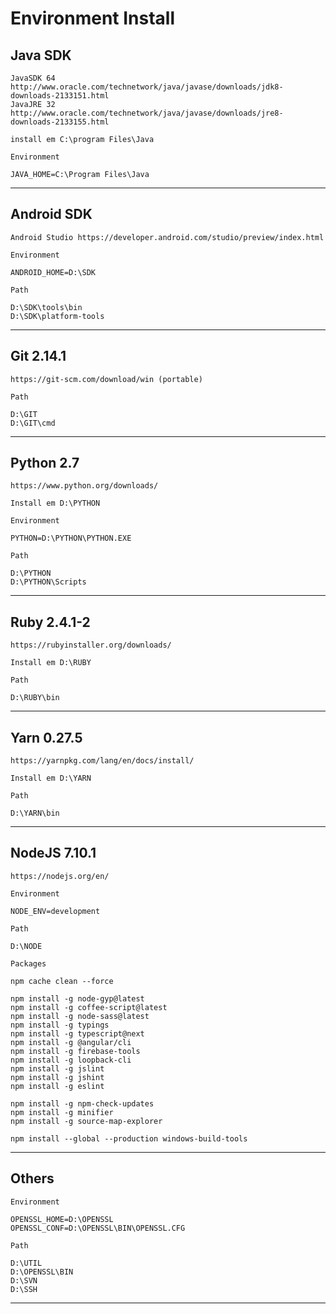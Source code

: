 # Environment Install

**Java SDK**
---

    JavaSDK 64 http://www.oracle.com/technetwork/java/javase/downloads/jdk8-downloads-2133151.html
    JavaJRE 32 http://www.oracle.com/technetwork/java/javase/downloads/jre8-downloads-2133155.html

    install em C:\program Files\Java

    Environment

    JAVA_HOME=C:\Program Files\Java

----
**Android SDK**
---

    Android Studio https://developer.android.com/studio/preview/index.html

    Environment

    ANDROID_HOME=D:\SDK

    Path

    D:\SDK\tools\bin
    D:\SDK\platform-tools

----
**Git 2.14.1**
---

    https://git-scm.com/download/win (portable)

    Path

    D:\GIT
    D:\GIT\cmd

----
**Python 2.7**
---

    https://www.python.org/downloads/
	
    Install em D:\PYTHON

    Environment

    PYTHON=D:\PYTHON\PYTHON.EXE

    Path

    D:\PYTHON
    D:\PYTHON\Scripts
	
----
**Ruby 2.4.1-2**
---

    https://rubyinstaller.org/downloads/
	
    Install em D:\RUBY

    Path

    D:\RUBY\bin
	
----
**Yarn 0.27.5**
---

    https://yarnpkg.com/lang/en/docs/install/
	
    Install em D:\YARN

    Path

    D:\YARN\bin
    
----
**NodeJS 7.10.1**
---

    https://nodejs.org/en/

    Environment

    NODE_ENV=development

    Path
    
    D:\NODE

    Packages

    npm cache clean --force
    
    npm install -g node-gyp@latest
    npm install -g coffee-script@latest
    npm install -g node-sass@latest
    npm install -g typings
    npm install -g typescript@next
    npm install -g @angular/cli
    npm install -g firebase-tools
    npm install -g loopback-cli
    npm install -g jslint
    npm install -g jshint
    npm install -g eslint

    npm install -g npm-check-updates
    npm install -g minifier
    npm install -g source-map-explorer
    
    npm install --global --production windows-build-tools

----
**Others**
---

    Environment

    OPENSSL_HOME=D:\OPENSSL
    OPENSSL_CONF=D:\OPENSSL\BIN\OPENSSL.CFG

    Path

    D:\UTIL
    D:\OPENSSL\BIN
    D:\SVN
    D:\SSH

----
